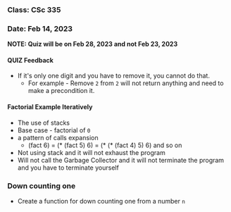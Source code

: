 ### Class: CSc 335 
### Date: Feb 14, 2023

**NOTE: Quiz will be on Feb 28, 2023 and not Feb 23, 2023**

#### QUIZ Feedback 
- If it's only one digit and you have to remove it, you cannot do that. 
    - For example - Remove `2` from `2` will not return anything and need to make a precondition it. 


#### Factorial Example Iteratively
- The use of stacks
- Base case - factorial of `0`
- a pattern of calls expansion
    - (fact 6) = (* (fact 5) 6) = (* (* (fact 4) 5) 6) and so on
- Not using stack and it will not exhaust the program 
- Will not call the Garbage Collector and it will not terminate the program and you have to terminate yourself

### Down counting one 
- Create a function for down counting one from a number `n` 
